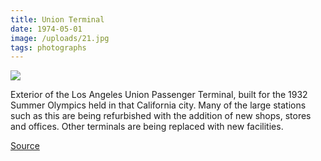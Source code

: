 ```yaml
---
title: Union Terminal
date: 1974-05-01
image: /uploads/21.jpg
tags: photographs
---
```


![](/uploads/21.jpg)

Exterior of the Los Angeles Union Passenger Terminal, built for the 1932 Summer Olympics held in that California city. Many of the large stations such as this are being refurbished with the addition of new shops, stores and offices. Other terminals are being replaced with new facilities.

[Source](https://flic.kr/p/bUxoZ5)